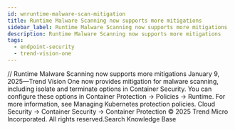```yaml
---
id: wnruntime-malware-scan-mitigation
title: Runtime Malware Scanning now supports more mitigations
sidebar_label: Runtime Malware Scanning now supports more mitigations
description: Runtime Malware Scanning now supports more mitigations
tags:
  - endpoint-security
  - trend-vision-one
---
```


/*<![CDATA[*/ $('#title').html($('meta[name=map-description]').attr('content')); /*]]>*/ Runtime Malware Scanning now supports more mitigations January 9, 2025—Trend Vision One now provides mitigation for malware scanning, including isolate and terminate options in Container Security. You can configure these options in Container Protection → Policies → Runtime. For more information, see Managing Kubernetes protection policies. Cloud Security → Container Security → Container Protection © 2025 Trend Micro Incorporated. All rights reserved.Search Knowledge Base